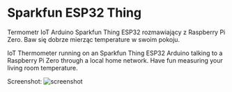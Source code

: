 # Sparkfun ESP32 Thing
Termometr IoT Arduino Sparkfun Thing ESP32 rozmawiający z Raspberry Pi Zero.
Baw się dobrze mierząc temperature w swoim pokoju.

IoT Thermometer running on an Sparkfun Thing ESP32 Arduino talking to a Raspberry Pi Zero through a local home network.
Have fun measuring your living room temperature.

Screenshot:
![screenshot](https://user-images.githubusercontent.com/1800333/35198311-be8c697e-fee4-11e7-939b-7ce3b2bc1dfa.png)

